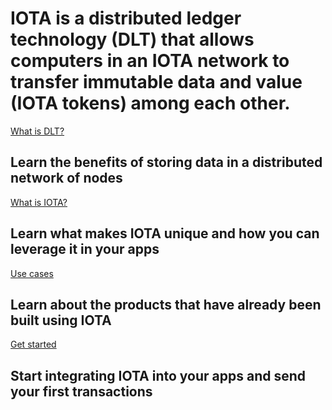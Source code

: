 # IOTA is a distributed ledger technology (DLT) that allows computers in an IOTA network to transfer immutable data and value (IOTA tokens) among each other.

[What is DLT?](/0.1/introduction/dlt.md)
## Learn the benefits of storing data in a distributed network of nodes

[What is IOTA?](/0.1/introduction/iota.md)
## Learn what makes IOTA unique and how you can leverage it in your apps

[Use cases](/0.1/references/use-cases.md)
## Learn about the products that have already been built using IOTA

[Get started](/0.1/tutorials/get-started.md)
## Start integrating IOTA into your apps and send your first transactions
